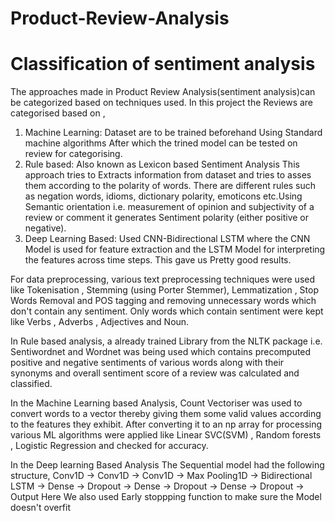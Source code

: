 # Product-Review-Analysis


# Classification of sentiment analysis
The approaches made in Product Review Analysis(sentiment analysis)can be categorized based on techniques used. In this project the Reviews are categorised based on ,
1.	Machine Learning: Dataset are to be trained beforehand Using Standard machine algorithms After which the trined model can be tested on review for categorising. 
2.	Rule based: Also known as Lexicon based Sentiment Analysis This approach tries to Extracts information from dataset and tries to asses them according to the polarity of words. There are different rules such as negation words, idioms, dictionary polarity, emoticons etc.Using Semantic orientation i.e. measurement of opinion and subjectivity of a review or comment it generates Sentiment polarity (either positive or negative).
3. Deep Learning Based: Used  CNN-Bidirectional LSTM where the CNN Model is used for feature extraction and the LSTM Model for interpreting the features across time steps. This gave us Pretty good results.

For data preprocessing, various text preprocessing techniques were used like Tokenisation , Stemming (using Porter Stemmer), Lemmatization , Stop Words Removal and POS tagging and removing unnecessary words which don't contain any sentiment. Only words which contain sentiment were kept like Verbs , Adverbs , Adjectives and Noun.

In Rule based analysis, a already trained Library from the NLTK package i.e. Sentiwordnet and Wordnet was being used which contains precomputed positive and negative sentiments of various words along with their synonyms and overall sentiment score of a review was calculated and classified.

In the Machine Learning based Analysis, Count Vectoriser was used to convert words to a vector thereby giving them some valid values according to the features they exhibit. After converting it to an np array for processing various ML algorithms were applied like Linear SVC(SVM) , Random forests , Logistic Regression and checked for accuracy.

In the Deep learning Based Analysis The Sequential model had the following structure,
Conv1D  ->  Conv1D  ->  Conv1D  ->  Max Pooling1D  ->  Bidirectional LSTM ->  Dense  ->  Dropout  ->  Dense  ->  Dropout  ->  Dense  ->  Dropout  ->  Output
Here We also used Early stoppping function to make sure the Model doesn't overfit 
